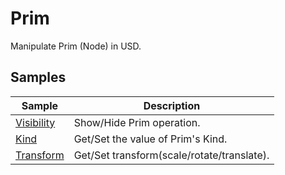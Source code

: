 # Prim

Manipulate Prim (Node) in USD.
     
## Samples

|Sample|Description|     
|---|---|     
|[Visibility](./Visibility/readme.md)|Show/Hide Prim operation.|    
|[Kind](./Kind/readme.md)|Get/Set the value of Prim's Kind.|    
|[Transform](./Transform/readme.md)|Get/Set transform(scale/rotate/translate).|    
